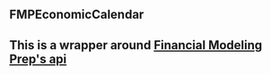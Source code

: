 FMPEconomicCalendar
-------------------

## This is a wrapper around [Financial Modeling Prep's api](https://site.financialmodelingprep.com/)



